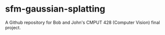 # sfm-gaussian-splatting
A Github repository for Bob and John's CMPUT 428 (Computer Vision) final project.
